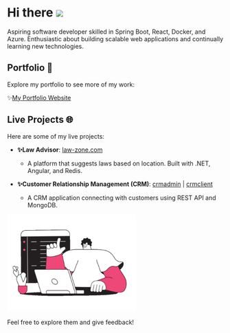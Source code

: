 # Hi there <img src="https://user-images.githubusercontent.com/74038190/213844263-a8897a51-32f4-4b3b-b5c2-e1528b89f6f3.png" width="25px" />

Aspiring software developer skilled in Spring Boot, React, Docker, and Azure. Enthusiastic about building scalable web applications and continually learning new technologies.

## Portfolio 📁
Explore my portfolio to see more of my work:

✨[My Portfolio Website](https://deepaknetwork.github.io/portfolio)

## Live Projects 🌐
  <div style="display: inline-block;  vertical-align: top;">
  <div aling="left" style="display: inline-block; width: 60; vertical-align: top;"> 
   Here are some of my live projects:

- **✨Law Advisor**: [law-zone.com](https://deepaknetwork.github.io/law.net) 

  - A platform that suggests laws based on location. Built with .NET, Angular, and Redis.

- **✨Customer Relationship Management (CRM)**: [crmadmin](https://deepaknetwork.github.io/crmadmin) | [crmclient](https://deepaknetwork.github.io/crmuser)

  - A CRM application connecting with customers using REST API and MongoDB.
  </div>
  
   <img src="https://github.com/deepaknetwork/deepaknetwork/blob/main/dazzle-line-man-programmer-writing-code-on-a-laptop-1.gif" width="300px"  alt="Autoplaying">
   </div>

Feel free to explore them and give feedback!
